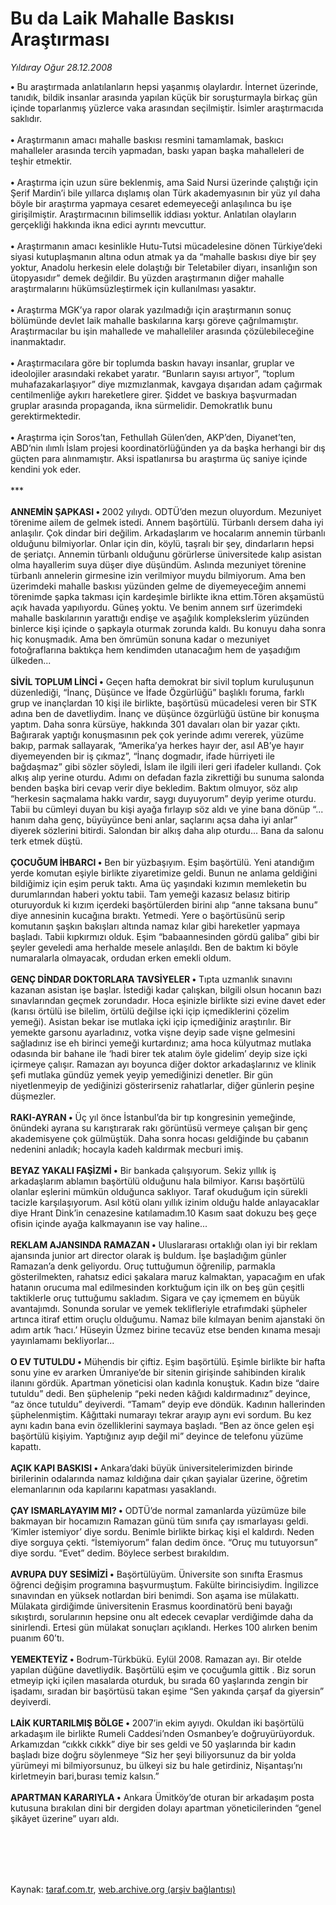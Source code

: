 # Bu da Laik Mahalle Baskısı Araştırması

*Yıldıray Oğur 28.12.2008*

<div class="taraf_structure_2col_1zq">
<div class="margen_n">



 <p><b>•</b> Bu araştırmada anlatılanların hepsi yaşanmış olaylardır. İnternet üzerinde, tanıdık, bildik insanlar arasında yapılan küçük bir soruşturmayla birkaç gün içinde toparlanmış yüzlerce vaka arasından seçilmiştir. İsimler araştırmacıda saklıdır. <b><br/><br/>•</b> Araştırmanın amacı mahalle baskısı resmini tamamlamak, baskıcı mahalleler arasında tercih yapmadan, baskı yapan başka mahalleleri de teşhir etmektir. <b><br/><br/>•</b> Araştırma için uzun süre beklenmiş, ama Said Nursi üzerinde çalıştığı için Şerif Mardin’i bile yıllarca dışlamış olan Türk akademyasının bir yüz yıl daha böyle bir araştırma yapmaya cesaret edemeyeceği anlaşılınca bu işe girişilmiştir. Araştırmacının bilimsellik iddiası yoktur. Anlatılan olayların gerçekliği hakkında ikna edici ayrıntı mevcuttur. <b><br/><br/>•</b> Araştırmanın amacı kesinlikle Hutu-Tutsi mücadelesine dönen Türkiye’deki siyasi kutuplaşmanın altına odun atmak ya da “mahalle baskısı diye bir şey yoktur, Anadolu herkesin elele dolaştığı bir Teletabiler diyarı, insanlığın son ütopyasıdır” demek değildir. Bu yüzden araştırmanın diğer mahalle araştırmalarını hükümsüzleştirmek için kullanılması yasaktır. <b><br/><br/>•</b> Araştırma MGK’ya rapor olarak yazılmadığı için araştırmanın sonuç bölümünde devlet laik mahalle baskılarına karşı göreve çağrılmamıştır. Araştırmacılar bu işin mahallede ve mahalleliler arasında çözülebileceğine inanmaktadır. <b><br/><br/>•</b> Araştırmacılara göre bir toplumda baskın havayı insanlar, gruplar ve ideolojiler arasındaki rekabet yaratır. “Bunların sayısı artıyor”, “toplum muhafazakarlaşıyor” diye mızmızlanmak, kavgaya dışarıdan adam çağırmak centilmenliğe aykırı hareketlere girer. Şiddet ve baskıya başvurmadan gruplar arasında propaganda, ikna sürmelidir. Demokratlık bunu gerektirmektedir. <b><br/><br/>•</b> Araştırma için Soros’tan, Fethullah Gülen’den, AKP’den, Diyanet’ten, ABD’nin ılımlı İslam projesi koordinatörlüğünden ya da başka herhangi bir dış güçten para alınmamıştır. Aksi ispatlanırsa bu araştırma üç saniye içinde kendini yok eder. <br/><br/>*** <b><br/><br/>ANNEMİN ŞAPKASI • </b>2002 yılıydı. ODTÜ’den mezun oluyordum. Mezuniyet törenime ailem de gelmek istedi. Annem başörtülü. Türbanlı dersem daha iyi anlaşılır. Çok dindar biri değilim. Arkadaşlarım ve hocalarım annemin türbanlı olduğunu bilmiyorlar. Onlar için din, köylü, taşralı bir şey, dindarların hepsi de şeriatçı. Annemin türbanlı olduğunu görürlerse üniversitede kalıp asistan olma hayallerim suya düşer diye düşündüm. Aslında mezuniyet törenine türbanlı annelerin girmesine izin verilmiyor muydu bilmiyorum. Ama ben üzerimdeki mahalle baskısı yüzünden gelme de diyemeyeceğim annemi törenimde şapka takması için kardeşimle birlikte ikna ettim.Tören akşamüstü açık havada yapılıyordu. Güneş yoktu. Ve benim annem sırf üzerimdeki mahalle baskılarının yarattığı endişe ve aşağılık komplekslerim yüzünden binlerce kişi içinde o şapkayla oturmak zorunda kaldı. Bu konuyu daha sonra hiç konuşmadık. Ama ben ömrümün sonuna kadar o mezuniyet fotoğraflarına baktıkça hem kendimden utanacağım hem de yaşadığım ülkeden... <b><br/><br/>SİVİL TOPLUM LİNCİ •</b> Geçen hafta demokrat bir sivil toplum kuruluşunun düzenlediği, “İnanç, Düşünce ve İfade Özgürlüğü” başlıklı foruma, farklı grup ve inançlardan 10 kişi ile birlikte, başörtüsü mücadelesi veren bir STK adına ben de davetliydim. İnanç ve düşünce özgürlüğü üstüne bir konuşma yaptım. Daha sonra kürsüye, hakkında 301 davaları olan bir yazar çıktı. Bağırarak yaptığı konuşmasının pek çok yerinde adımı vererek, yüzüme bakıp, parmak sallayarak, “Amerika’ya herkes hayır der, asıl AB’ye hayır diyemeyenden bir iş çıkmaz”, “İnanç dogmadır, ifade hürriyeti ile bağdaşmaz” gibi sözler söyledi, İslam ile ilgili ileri geri ifadeler kullandı. Çok alkış alıp yerine oturdu. Adımı on defadan fazla zikrettiği bu sunuma salonda benden başka biri cevap verir diye bekledim. Baktım olmuyor, söz alıp “herkesin saçmalama hakkı vardır, saygı duyuyorum” deyip yerime oturdu. Tabii bu cümleyi duyan bu kişi ayağa fırlayıp söz aldı ve yine bana dönüp “... hanım daha genç, büyüyünce beni anlar, saçlarını açsa daha iyi anlar” diyerek sözlerini bitirdi. Salondan bir alkış daha alıp oturdu... Bana da salonu terk etmek düştü. <b><br/><br/>ÇOCUĞUM İHBARCI •</b> Ben bir yüzbaşıyım. Eşim başörtülü. Yeni atandığım yerde komutan eşiyle birlikte ziyaretimize geldi. Bunun ne anlama geldiğini bildiğimiz için eşim peruk taktı. Ama üç yaşındaki kızımın memleketin bu durumlarından haberi yoktu tabii. Tam yemeği kazasız belasız bitirip oturuyorduk ki kızım içerdeki başörtülerden birini alıp “anne taksana bunu” diye annesinin kucağına bıraktı. Yetmedi. Yere o başörtüsünü serip komutanın şaşkın bakışları altında namaz kılar gibi hareketler yapmaya başladı. Tabii kıpkırmızı olduk. Eşim “babaannesinden gördü galiba” gibi bir şeyler geveledi ama herhalde mesele anlaşıldı. Ben de baktım ki böyle numaralarla olmayacak, ordudan erken emekli oldum. <b><br/><br/>GENÇ DİNDAR DOKTORLARA TAVSİYELER •</b> Tıpta uzmanlık sınavını kazanan asistan işe başlar. İstediği kadar çalışkan, bilgili olsun hocanın bazı sınavlarından geçmek zorundadır. Hoca eşinizle birlikte sizi evine davet eder (karısı örtülü ise bilelim, örtülü değilse içki içip içmediklerini çözelim yemeği). Asistan bekar ise mutlaka içki içip içmediğiniz araştırılır. Bir yemekte garsonu ayarladınız, votka vişne deyip sade vişne gelmesini sağladınız ise eh birinci yemeği kurtardınız; ama hoca külyutmaz mutlaka odasında bir bahane ile ‘hadi birer tek atalım öyle gidelim’ deyip size içki içirmeye çalışır. Ramazan ayı boyunca diğer doktor arkadaşlarınız ve klinik şefi mutlaka gündüz yemek yeyip yemediğinizi denetler. Bir gün niyetlenmeyip de yediğinizi gösterirseniz rahatlarlar, diğer günlerin peşine düşmezler. <b><br/><br/>RAKI-AYRAN •</b> Üç yıl önce İstanbul’da bir tıp kongresinin yemeğinde, önündeki ayrana su karıştırarak rakı görüntüsü vermeye çalışan bir genç akademisyene çok gülmüştük. Daha sonra hocası geldiğinde bu çabanın nedenini anladık; hocayla kadeh kaldırmak mecburi imiş. <b><br/><br/>BEYAZ YAKALI FAŞİZMİ •</b> Bir bankada çalışıyorum. Sekiz yıllık iş arkadaşlarım ablamın başörtülü olduğunu hala bilmiyor. Karısı başörtülü olanlar eşlerini mümkün olduğunca saklıyor. Taraf okuduğum için sürekli tacizle karşılaşıyorum. Asıl kötü olanı yıllık izinim olduğu halde anlayacaklar diye Hrant Dink’in cenazesine katılamadım.10 Kasım saat dokuzu beş geçe ofisin içinde ayağa kalkmayanın ise vay haline... <b><br/><br/>REKLAM AJANSINDA RAMAZAN •</b> Uluslararası ortaklığı olan iyi bir reklam ajansında junior art director olarak iş buldum. İşe başladığım günler Ramazan’a denk geliyordu. Oruç tuttuğumun öğrenilip, parmakla gösterilmekten, rahatsız edici şakalara maruz kalmaktan, yapacağım en ufak hatanın orucuma mal edilmesinden korktuğum için ilk on beş gün çeşitli taktiklerle oruç tuttuğumu sakladım. Sigara ve çay içmemem en büyük avantajımdı. Sonunda sorular ve yemek teklifleriyle etrafımdaki şüpheler artınca itiraf ettim oruçlu olduğumu. Namaz bile kılmayan benim ajanstaki ön adım artık ‘hacı.’ Hüseyin Üzmez birine tecavüz etse benden kınama mesajı yayınlamamı bekliyorlar... <b><br/><br/>O EV TUTULDU •</b> Mühendis bir çiftiz. Eşim başörtülü. Eşimle birlikte bir hafta sonu yine ev ararken Ümraniye’de bir sitenin girişinde sahibinden kiralık ilanını gördük. Apartman yöneticisi olan kadınla konuştuk. Kadın bize “daire tutuldu” dedi. Ben şüphelenip “peki neden kâğıdı kaldırmadınız” deyince, “az önce tutuldu” deyiverdi. “Tamam” deyip eve döndük. Kadının hallerinden şüphelenmiştim. Kâğıttaki numarayı tekrar arayıp aynı evi sordum. Bu kez aynı kadın bana evin özelliklerini saymaya başladı. “Ben az önce gelen eşi başörtülü kişiyim. Yaptığınız ayıp değil mi” deyince de telefonu yüzüme kapattı. <b><br/><br/>AÇIK KAPI BASKISI •</b> Ankara’daki büyük üniversitelerimizden birinde birilerinin odalarında namaz kıldığına dair çıkan şayialar üzerine, öğretim elemanlarının oda kapılarını kapatması yasaklandı. <b><br/><br/>ÇAY ISMARLAYAYIM MI? •</b> ODTÜ’de normal zamanlarda yüzümüze bile bakmayan bir hocamızın Ramazan günü tüm sınıfa çay ısmarlayası geldi. ‘Kimler istemiyor’ diye sordu. Benimle birlikte birkaç kişi el kaldırdı. Neden diye sorguya çekti. “İstemiyorum” falan dedim önce. “Oruç mu tutuyorsun” diye sordu. “Evet” dedim. Böylece serbest bırakıldım. <b><br/><br/>AVRUPA DUY SESİMİZİ •</b> Başörtülüyüm. Üniversite son sınıfta Erasmus öğrenci değişim programına başvurmuştum. Fakülte birincisiydim. İngilizce sınavından en yüksek notlardan biri benimdi. Son aşama ise mülakattı. Mülakata girdiğimde üniversitenin Erasmus koordinatörü beni bayağı sıkıştırdı, sorularının hepsine onu alt edecek cevaplar verdiğimde daha da sinirlendi. Ertesi gün mülakat sonuçları açıklandı. Herkes 100 alırken benim puanım 60’tı. <b><br/><br/>YEMEKTEYİZ •</b> Bodrum-Türkbükü. Eylül 2008. Ramazan ayı. Bir otelde yapılan düğüne davetliydik. Başörtülü eşim ve çocuğumla gittik . Biz sorun etmeyip içki içilen masalarda oturduk, bu sırada 60 yaşlarında zengin bir işadamı, sıradan bir başörtüsü takan eşime “Sen yakında çarşaf da giyersin” deyiverdi. <b><br/><br/>LAİK KURTARILMIŞ BÖLGE •</b> 2007’in ekim ayıydı. Okuldan iki başörtülü arkadaşım ile birlikte Rumeli Caddesi’nden Osmanbey’e doğruyürüyorduk. Arkamızdan “cıkkk cıkkk” diye bir ses geldi ve 50 yaşlarında bir kadın başladı bize doğru söylenmeye “Siz her şeyi biliyorsunuz da bir yolda yürümeyi mi bilmiyorsunuz, bu ülkeyi siz bu hale getirdiniz, Nişantaşı’nı kirletmeyin bari,burası temiz kalsın.” <b><br/><br/>APARTMAN KARARIYLA •</b> Ankara Ümitköy’de oturan bir arkadaşım posta kutusuna bırakılan dini bir dergiden dolayı apartman yöneticilerinden “genel şikâyet üzerine” uyarı aldı.</p>
<br/>
<br/>
<br/>



<br/>


<div id="taraf_not">
</div>

</div>


</div>

Kaynak: [taraf.com.tr](http://www.taraf.com.tr:80/makale/3310.htm), [web.archive.org (arşiv bağlantısı)](http://web.archive.org/web/20090912065105/http://www.taraf.com.tr:80/makale/3310.htm)

